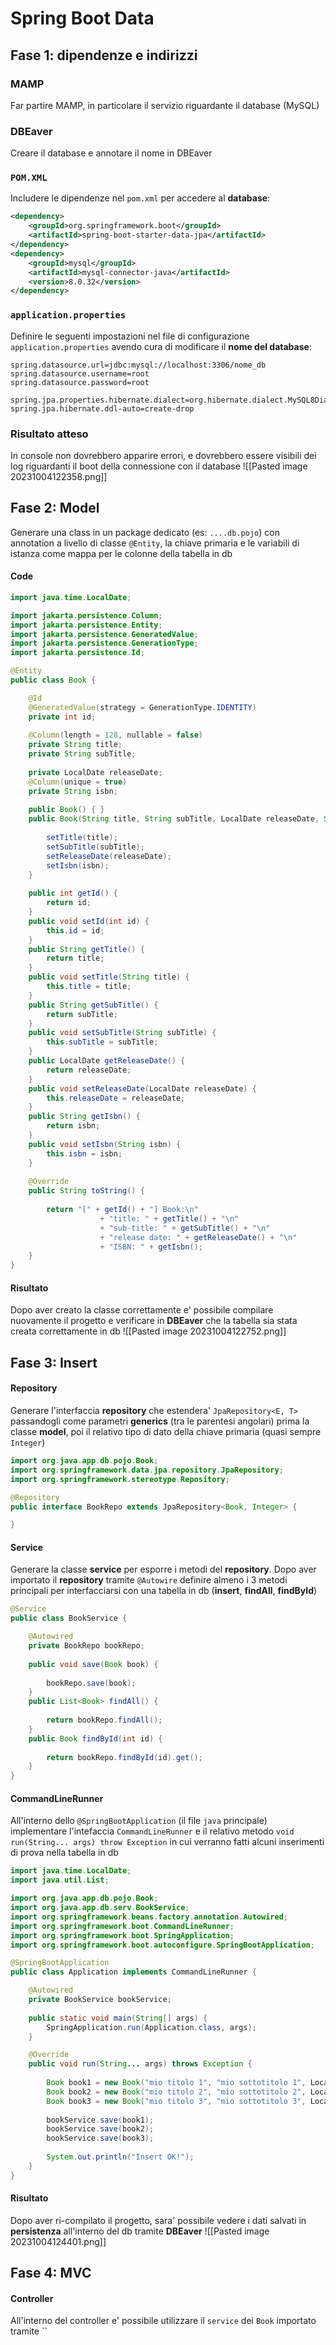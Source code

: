 # Spring Boot Data
## Fase 1: dipendenze e indirizzi
### MAMP
Far partire MAMP, in particolare il servizio riguardante il database (MySQL)

### DBEaver
Creare il database e annotare il nome in DBEaver

### `POM.XML`
Includere le dipendenze nel `pom.xml` per accedere al **database**:
```xml
<dependency>
	<groupId>org.springframework.boot</groupId>
	<artifactId>spring-boot-starter-data-jpa</artifactId>
</dependency>
<dependency>
	<groupId>mysql</groupId>
	<artifactId>mysql-connector-java</artifactId>
	<version>8.0.32</version>
</dependency>
```

### `application.properties`
Definire le seguenti impostazioni nel file di configurazione `application.properties` avendo cura di modificare il **nome del database**:
```properties
spring.datasource.url=jdbc:mysql://localhost:3306/nome_db
spring.datasource.username=root
spring.datasource.password=root

spring.jpa.properties.hibernate.dialect=org.hibernate.dialect.MySQL8Dialect
spring.jpa.hibernate.ddl-auto=create-drop
```

### Risultato atteso
In console non dovrebbero apparire errori, e dovrebbero essere visibili dei log riguardanti il boot della connessione con il database
![[Pasted image 20231004122358.png]]

## Fase 2: Model
Generare una class in un package dedicato (es: `....db.pojo`) con annotation a livello di classe `@Entity`, la chiave primaria e le variabili di istanza come mappa per le colonne della tabella in db
#### Code
```java
import java.time.LocalDate;

import jakarta.persistence.Column;
import jakarta.persistence.Entity;
import jakarta.persistence.GeneratedValue;
import jakarta.persistence.GenerationType;
import jakarta.persistence.Id;

@Entity
public class Book {

	@Id
	@GeneratedValue(strategy = GenerationType.IDENTITY)
	private int id;
	
	@Column(length = 128, nullable = false)
	private String title;
	private String subTitle;
	
	private LocalDate releaseDate;
	@Column(unique = true)
	private String isbn;
	
	public Book() { }
	public Book(String title, String subTitle, LocalDate releaseDate, String isbn) {
	
		setTitle(title);
		setSubTitle(subTitle);
		setReleaseDate(releaseDate);
		setIsbn(isbn);
	}
	
	public int getId() {
		return id;
	}
	public void setId(int id) {
		this.id = id;
	}
	public String getTitle() {
		return title;
	}
	public void setTitle(String title) {
		this.title = title;
	}
	public String getSubTitle() {
		return subTitle;
	}
	public void setSubTitle(String subTitle) {
		this.subTitle = subTitle;
	}
	public LocalDate getReleaseDate() {
		return releaseDate;
	}
	public void setReleaseDate(LocalDate releaseDate) {
		this.releaseDate = releaseDate;
	}
	public String getIsbn() {
		return isbn;
	}
	public void setIsbn(String isbn) {
		this.isbn = isbn;
	}
	
	@Override
	public String toString() {
		
		return "[" + getId() + "] Book:\n"
					+ "title: " + getTitle() + "\n"
					+ "sub-title: " + getSubTitle() + "\n"
					+ "release date: " + getReleaseDate() + "\n"
					+ "ISBN: " + getIsbn();
	}
}
```
#### Risultato
Dopo aver creato la classe correttamente e' possibile compilare nuovamente il progetto e verificare in **DBEaver** che la tabella sia stata creata correttamente in db
![[Pasted image 20231004122752.png]]

## Fase 3: Insert
#### Repository
Generare l'interfaccia **repository** che estendera' `JpaRepository<E, T>` passandogli come parametri **generics** (tra le parentesi angolari) prima la classe **model**, poi il relativo tipo di dato della chiave primaria (quasi sempre `Integer`)
```java
import org.java.app.db.pojo.Book;
import org.springframework.data.jpa.repository.JpaRepository;
import org.springframework.stereotype.Repository;

@Repository
public interface BookRepo extends JpaRepository<Book, Integer> {

}
```

#### Service
Generare la classe **service** per esporre i metodi del **repository**. Dopo aver importato il **repository** tramite `@Autowire` definire almeno i 3 metodi principali per interfacciarsi con una tabella in db (**insert**, **findAll**, **findById**)
```java
@Service
public class BookService {

	@Autowired
	private BookRepo bookRepo;
	
	public void save(Book book) {
		
		bookRepo.save(book);
	}
	public List<Book> findAll() {
		
		return bookRepo.findAll();
	}
	public Book findById(int id) {
		
		return bookRepo.findById(id).get();
	}
}
```

#### CommandLineRunner
All'interno dello `@SpringBootApplication` (il file `java` principale) implementare l'intefaccia `CommandLineRunner` e il relativo metodo `void run(String... args) throw Exception` in cui verranno fatti alcuni inserimenti di prova nella tabella in db
```java
import java.time.LocalDate;
import java.util.List;

import org.java.app.db.pojo.Book;
import org.java.app.db.serv.BookService;
import org.springframework.beans.factory.annotation.Autowired;
import org.springframework.boot.CommandLineRunner;
import org.springframework.boot.SpringApplication;
import org.springframework.boot.autoconfigure.SpringBootApplication;

@SpringBootApplication
public class Application implements CommandLineRunner {

	@Autowired
	private BookService bookService;
	
	public static void main(String[] args) {
		SpringApplication.run(Application.class, args);
	}

	@Override
	public void run(String... args) throws Exception {
		
		Book book1 = new Book("mio titolo 1", "mio sottotitolo 1", LocalDate.now(), "1234234");
		Book book2 = new Book("mio titolo 2", "mio sottotitolo 2", LocalDate.now(), "1234235");
		Book book3 = new Book("mio titolo 3", "mio sottotitolo 3", LocalDate.now(), "1234236");
		
		bookService.save(book1);
		bookService.save(book2);
		bookService.save(book3);
		
		System.out.println("Insert OK!");
	}
}
```

#### Risultato
Dopo aver ri-compilato il progetto, sara' possibile vedere i dati salvati in **persistenza** all'interno del db tramite **DBEaver**
![[Pasted image 20231004124401.png]]

## Fase 4: MVC
#### Controller
All'interno del controller e' possibile utilizzare il `service` dei `Book` importato tramite ``